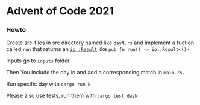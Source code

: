 # Advent of Code 2021

### Howto

Create src-files in src directory named like `dayN.rs` and implement a fuction called `run` that returns an [`io::Result`](https://doc.rust-lang.org/std/io/type.Result.html) like `pub fn run() -> io::Result<()>`.

Inputs go to `inputs` folder.

Then You include the day in and add a corresponding match in `main.rs`.

Run specific day with `cargo run N`

Please also use [tests](https://doc.rust-lang.org/cargo/guide/tests.html), run them with `cargo test dayN`
